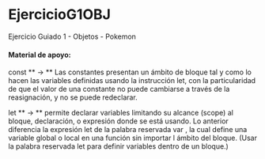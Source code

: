 # EjercicioG1OBJ
Ejercicio Guiado 1 - Objetos - Pokemon


#### Material de apoyo:
const ** -> ** Las constantes presentan un ámbito de bloque tal y como lo hacen las variables definidas usando la instrucción let, 
con la particularidad de que el valor de una constante no puede cambiarse a través de la reasignación, y no se puede redeclarar.

let ** -> ** permite declarar variables limitando su alcance (scope) al bloque, declaración, o expresión donde se está usando. Lo anterior 
diferencia  la expresión let de la palabra reservada var , la cual define una variable global o local en una función sin importar 
l ámbito del bloque. (Usar la palabra reservada let para definir variables dentro de un bloque.)




